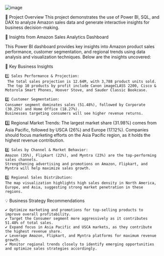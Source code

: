 ![image](https://github.com/user-attachments/assets/30b2670f-4853-41f6-9925-6ec67965f8e0)

   📌 Project Overview
   This project demonstrates the use of Power BI, SQL, and DAX to analyze Amazon sales data and generate interactive insights for business decision-making.

  📌 Insights from Amazon Sales Analytics Dashboard

  This Power BI dashboard provides key insights into Amazon product sales performance, customer segmentation, and regional trends using data analysis and visualization techniques. Below are the insights uncovered:

🔹 Key Business Insights
    
    1️⃣ Sales Performance & Projection:
     The total sales projection is 12.64M, with 3,788 product units sold.
     The top 10 products by profit include Canon imageCLASS 2200, Cisco & Motorola Smart Phones, Hoover Stove, and Sauder Classic Bookcase.
   
    2️⃣ Customer Segmentation:
    Consumer segment dominates sales (51.48%), followed by Corporate (30.25%) and Home Office (18.27%).
    Businesses targeting consumers will see higher revenue returns.
   
   3️⃣ Regional Market Trends:
    The largest market share (31.98%) comes from Asia Pacific, followed by USCA (26%) and Europe (17.12%).
     Companies should focus marketing efforts on the Asia Pacific region, as it holds the highest revenue contribution.

    4️⃣ Sales by Channel & Market Behavior:
    Amazon (35%), Flipkart (22%), and Myntra (23%) are the top-performing sales channels.
    Strengthening advertising and promotions on Amazon, Flipkart, and Myntra will help maximize sales growth.

    5️⃣ Regional Sales Distribution:
    The map visualization highlights high sales density in North America, Europe, and Asia, suggesting strong market penetration in these regions.

   💡 Business Strategy Recommendations
   
    ✔️ Optimize marketing and promotions for top-selling products to improve overall profitability.
    ✔️ Target the Consumer segment more aggressively as it contributes 51.48% of total sales.
    ✔️ Expand focus in Asia Pacific and USCA markets, as they contribute the highest revenue share.
    ✔️ Leverage Amazon, Flipkart, and Myntra platforms for maximum revenue growth.
    ✔️ Monitor regional trends closely to identify emerging opportunities and optimize sales strategies accordingly.
 

